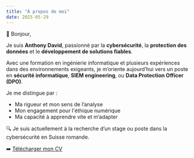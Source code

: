 ```yaml
---
title: "À propos de moi"
date: 2025-05-29
---
```


👋 Bonjour,

Je suis **Anthony David**, passionné par la **cybersécurité**, la **protection des données** et le **développement de solutions fiables**.

Avec une formation en ingénierie informatique et plusieurs expériences dans des environnements exigeants, je m’oriente aujourd’hui vers un poste en **sécurité informatique**, **SIEM engineering**, ou **Data Protection Officer (DPO)**.

Je me distingue par :
- Ma rigueur et mon sens de l’analyse
- Mon engagement pour l'éthique numérique
- Ma capacité à apprendre vite et m’adapter

🔍 Je suis actuellement à la recherche d’un stage ou poste dans la cybersécurité en Suisse romande.

➡️ [Télécharger mon CV](files/Anthony-David-CV.pdf)
